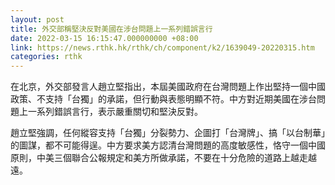 ```yaml
---
layout: post
title: 外交部稱堅決反對美國在涉台問題上一系列錯誤言行
date: 2022-03-15 16:15:47.000000000 +08:00
link: https://news.rthk.hk/rthk/ch/component/k2/1639049-20220315.htm
categories: rthk
---
```


在北京，外交部發言人趙立堅指出，本屆美國政府在台灣問題上作出堅持一個中國政策、不支持「台獨」的承諾，但行動與表態明顯不符。中方對近期美國在涉台問題上一系列錯誤言行，表示嚴重關切和堅決反對。

趙立堅強調，任何縱容支持「台獨」分裂勢力、企圖打「台灣牌」、搞「以台制華」的圖謀，都不可能得逞。中方要求美方認清台灣問題的高度敏感性，恪守一個中國原則，中美三個聯合公報規定和美方所做承諾，不要在十分危險的道路上越走越遠。
